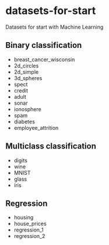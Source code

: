 # datasets-for-start
Datasets for start with Machine Learning

## Binary classification
 
 - breast_cancer_wisconsin
 - 2d_circles
 - 2d_simple
 - 3d_spheres
 - spect
 - credit
 - adult
 - sonar
 - ionosphere
 - spam
 - diabetes
 - employee_attrition

## Multiclass classification

 - digits
 - wine
 - MNIST
 - glass
 - iris

## Regression

 - housing
 - house_prices
 - regression_1
 - regression_2
